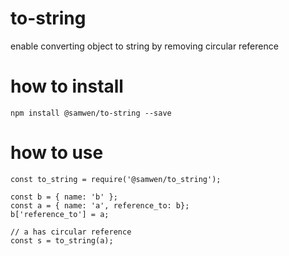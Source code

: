 # to-string

enable converting object to string by removing circular reference

# how to install

    npm install @samwen/to-string --save

# how to use

    const to_string = require('@samwen/to_string');

    const b = { name: 'b' };
    const a = { name: 'a', reference_to: b};
    b['reference_to'] = a;

    // a has circular reference
    const s = to_string(a);
    